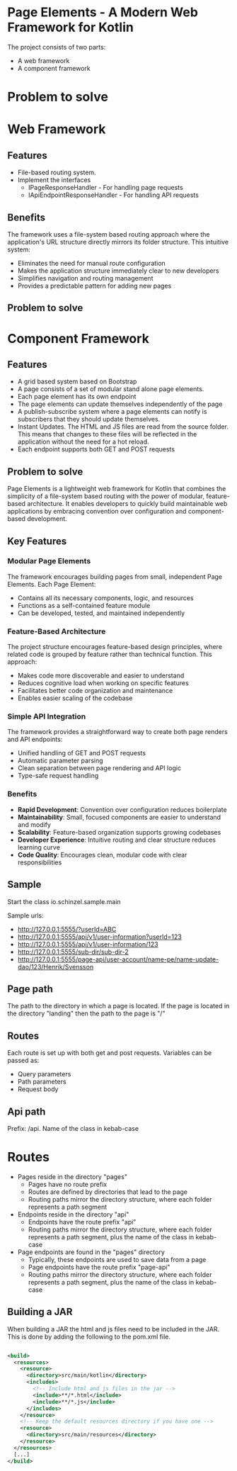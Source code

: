 # Page Elements - A Modern Web Framework for Kotlin
The project consists of two parts:
- A web framework
- A component framework

# Problem to solve


# Web Framework
## Features
- File-based routing system.
- Implement the interfaces 
  - IPageResponseHandler - For handling page requests
  - IApiEndpointResponseHandler - For handling API requests


## Benefits
The framework uses a file-system based routing approach where the
application's URL structure directly mirrors its folder structure. 
This intuitive system:
- Eliminates the need for manual route configuration
- Makes the application structure immediately clear to new developers
- Simplifies navigation and routing management
- Provides a predictable pattern for adding new pages

## Problem to solve


# Component Framework

## Features
- A grid based system based on Bootstrap
- A page consists of a set of modular stand alone page elements. 
- Each page element has its own endpoint
- The page elements can update themselves independently of the page
- A publish-subscribe system where a page elements can notify is subscribers that they should update themselves.
- Instant Updates. The HTML and JS files are read from the source folder. This means that changes to these files will be reflected in the
application without the need for a hot reload.
- Each endpoint supports both GET and POST requests


## Problem to solve



Page Elements is a lightweight web framework for Kotlin that combines the simplicity of a file-system based routing 
with the power of modular, feature-based architecture. 
It enables developers to quickly build maintainable web applications by embracing 
convention over configuration and component-based development.

## Key Features


### Modular Page Elements
The framework encourages building pages from small, independent Page Elements. Each Page Element:
- Contains all its necessary components, logic, and resources
- Functions as a self-contained feature module
- Can be developed, tested, and maintained independently



### Feature-Based Architecture
The project structure encourages feature-based design principles, where related code is 
grouped by feature rather than technical function. This approach:
- Makes code more discoverable and easier to understand
- Reduces cognitive load when working on specific features
- Facilitates better code organization and maintenance
- Enables easier scaling of the codebase

### Simple API Integration
The framework provides a straightforward way to create both page renders and API endpoints:
- Unified handling of GET and POST requests
- Automatic parameter parsing
- Clean separation between page rendering and API logic
- Type-safe request handling

### Benefits
- **Rapid Development**: Convention over configuration reduces boilerplate
- **Maintainability**: Small, focused components are easier to understand and modify
- **Scalability**: Feature-based organization supports growing codebases
- **Developer Experience**: Intuitive routing and clear structure reduces learning curve
- **Code Quality**: Encourages clean, modular code with clear responsibilities

## Sample
Start the class io.schinzel.sample.main

Sample urls:
- http://127.0.0.1:5555/?userId=ABC
- http://127.0.0.1:5555/api/v1/user-information?userId=123
- http://127.0.0.1:5555/api/v1/user-information/123
- http://127.0.0.1:5555/sub-dir/sub-dir-2
- http://127.0.0.1:5555/page-api/user-account/name-pe/name-update-dao/123/Henrik/Svensson

## Page path
The path to the directory in which a page is located. 
If the page is located in the directory "landing" then the path to the page is "/"

## Routes
Each route is set up with both get and post requests.
Variables can be passed as:
- Query parameters
- Path parameters
- Request body

## Api path
Prefix: /api. 
Name of the class in kebab-case

# Routes
- Pages reside in the directory "pages"
    - Pages have no route prefix
    - Routes are defined by directories that lead to the page
    - Routing paths mirror the directory structure, where each folder represents a path segment
- Endpoints reside in the directory "api"
    - Endpoints have the route prefix "api"
    - Routing paths mirror the directory structure, where each folder represents a path segment, plus the name of the class in kebab-case
- Page endpoints are found in the "pages" directory
    - Typically, these endpoints are used to save data from a page
    - Page endpoints have the route prefix "page-api"
    - Routing paths mirror the directory structure, where each folder represents a path segment, plus the name of the class in kebab-case


## Building a JAR
When building a JAR the html and js files need to be included in the JAR.
This is done by adding the following to the pom.xml file.
```xml

<build>
  <resources>
    <resource>
      <directory>src/main/kotlin</directory>
      <includes>
        <!-- Include html and js files in the jar -->
        <include>**/*.html</include>
        <include>**/*.js</include>
      </includes>
    </resource>
    <!-- Keep the default resources directory if you have one -->
    <resource>
      <directory>src/main/resources</directory>
    </resource>
  </resources>
  [...]
</build>
```
